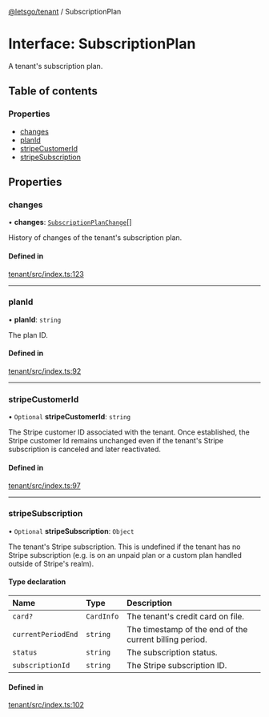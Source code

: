 [@letsgo/tenant](../README.md) / SubscriptionPlan

# Interface: SubscriptionPlan

A tenant's subscription plan.

## Table of contents

### Properties

- [changes](SubscriptionPlan.md#changes)
- [planId](SubscriptionPlan.md#planid)
- [stripeCustomerId](SubscriptionPlan.md#stripecustomerid)
- [stripeSubscription](SubscriptionPlan.md#stripesubscription)

## Properties

### changes

• **changes**: [`SubscriptionPlanChange`](SubscriptionPlanChange.md)[]

History of changes of the tenant's subscription plan.

#### Defined in

[tenant/src/index.ts:123](https://github.com/47chapters/letsgo/blob/5310a6f/packages/tenant/src/index.ts#L123)

___

### planId

• **planId**: `string`

The plan ID.

#### Defined in

[tenant/src/index.ts:92](https://github.com/47chapters/letsgo/blob/5310a6f/packages/tenant/src/index.ts#L92)

___

### stripeCustomerId

• `Optional` **stripeCustomerId**: `string`

The Stripe customer ID associated with the tenant. Once established, the Stripe customer Id remains unchanged even
if the tenant's Stripe subscription is canceled and later reactivated.

#### Defined in

[tenant/src/index.ts:97](https://github.com/47chapters/letsgo/blob/5310a6f/packages/tenant/src/index.ts#L97)

___

### stripeSubscription

• `Optional` **stripeSubscription**: `Object`

The tenant's Stripe subscription. This is undefined if the tenant has no Stripe subscription (e.g. is on an unpaid plan
or a custom plan handled outside of Stripe's realm).

#### Type declaration

| Name | Type | Description |
| :------ | :------ | :------ |
| `card?` | `CardInfo` | The tenant's credit card on file. |
| `currentPeriodEnd` | `string` | The timestamp of the end of the current billing period. |
| `status` | `string` | The subscription status. |
| `subscriptionId` | `string` | The Stripe subscription ID. |

#### Defined in

[tenant/src/index.ts:102](https://github.com/47chapters/letsgo/blob/5310a6f/packages/tenant/src/index.ts#L102)
